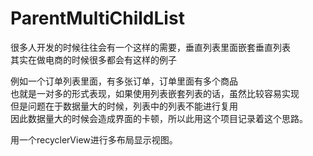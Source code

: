 # ParentMultiChildList

很多人开发的时候往往会有一个这样的需要，垂直列表里面嵌套垂直列表<br/>
其实在做电商的时候很多都会有这样的例子<br/>

例如一个订单列表里面，有多张订单，订单里面有多个商品<br/>
也就是一对多的形式表现，如果使用列表嵌套列表的话，虽然比较容易实现<br>
但是问题在于数据量大的时候，列表中的列表不能进行复用<br>
因此数据量大的时候会造成界面的卡顿，所以此用这个项目记录着这个思路。<br>

用一个recyclerView进行多布局显示视图。
